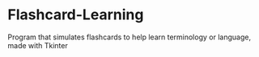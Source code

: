 # Flashcard-Learning
Program that simulates flashcards to help learn terminology or language, made with Tkinter
